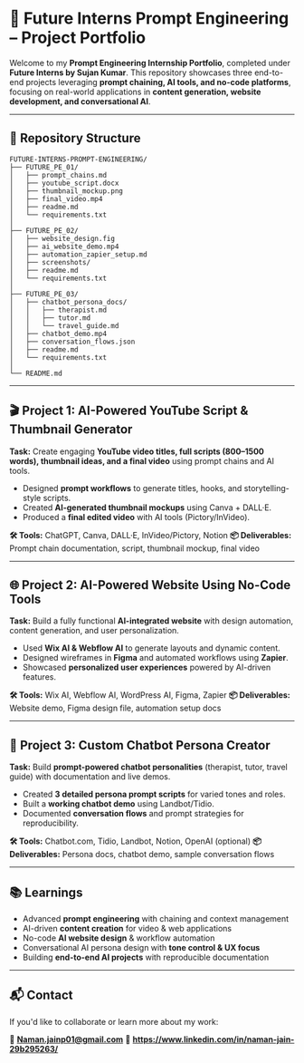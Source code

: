 

# 🧠 Future Interns Prompt Engineering – Project Portfolio

Welcome to my **Prompt Engineering Internship Portfolio**, completed under **Future Interns by Sujan Kumar**.
This repository showcases three end-to-end projects leveraging **prompt chaining, AI tools, and no-code platforms**, focusing on real-world applications in **content generation, website development, and conversational AI**.

---

## 📁 Repository Structure

```
FUTURE-INTERNS-PROMPT-ENGINEERING/
├── FUTURE_PE_01/
│   ├── prompt_chains.md
│   ├── youtube_script.docx
│   ├── thumbnail_mockup.png
│   ├── final_video.mp4
│   ├── readme.md
│   └── requirements.txt
│
├── FUTURE_PE_02/
│   ├── website_design.fig
│   ├── ai_website_demo.mp4
│   ├── automation_zapier_setup.md
│   ├── screenshots/
│   ├── readme.md
│   └── requirements.txt
│
├── FUTURE_PE_03/
│   ├── chatbot_persona_docs/
│   │   ├── therapist.md
│   │   ├── tutor.md
│   │   └── travel_guide.md
│   ├── chatbot_demo.mp4
│   ├── conversation_flows.json
│   ├── readme.md
│   └── requirements.txt
│
└── README.md
```

---

## 🎬 Project 1: AI-Powered YouTube Script & Thumbnail Generator

**Task:** Create engaging **YouTube video titles, full scripts (800–1500 words), thumbnail ideas, and a final video** using prompt chains and AI tools.

* Designed **prompt workflows** to generate titles, hooks, and storytelling-style scripts.
* Created **AI-generated thumbnail mockups** using Canva + DALL·E.
* Produced a **final edited video** with AI tools (Pictory/InVideo).

**🛠 Tools:** ChatGPT, Canva, DALL·E, InVideo/Pictory, Notion
**📦 Deliverables:** Prompt chain documentation, script, thumbnail mockup, final video

---

## 🌐 Project 2: AI-Powered Website Using No-Code Tools

**Task:** Build a fully functional **AI-integrated website** with design automation, content generation, and user personalization.

* Used **Wix AI & Webflow AI** to generate layouts and dynamic content.
* Designed wireframes in **Figma** and automated workflows using **Zapier**.
* Showcased **personalized user experiences** powered by AI-driven features.

**🛠 Tools:** Wix AI, Webflow AI, WordPress AI, Figma, Zapier
**📦 Deliverables:** Website demo, Figma design file, automation setup docs

---

## 🤖 Project 3: Custom Chatbot Persona Creator

**Task:** Build **prompt-powered chatbot personalities** (therapist, tutor, travel guide) with documentation and live demos.

* Created **3 detailed persona prompt scripts** for varied tones and roles.
* Built a **working chatbot demo** using Landbot/Tidio.
* Documented **conversation flows** and prompt strategies for reproducibility.

**🛠 Tools:** Chatbot.com, Tidio, Landbot, Notion, OpenAI (optional)
**📦 Deliverables:** Persona docs, chatbot demo, sample conversation flows

---

## 📚 Learnings

* Advanced **prompt engineering** with chaining and context management
* AI-driven **content creation** for video & web applications
* No-code **AI website design** & workflow automation
* Conversational AI persona design with **tone control & UX focus**
* Building **end-to-end AI projects** with reproducible documentation

---

## 📬 Contact

If you'd like to collaborate or learn more about my work:

📧 **Naman.jainp01@gmail.com**
🔗 **https://www.linkedin.com/in/naman-jain-29b295263/**


